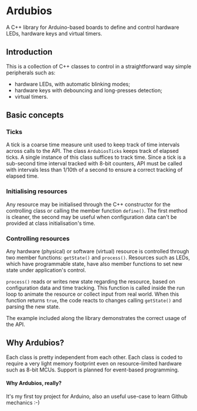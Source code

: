 # Ardubios
A C++ library for Arduino-based boards to define and control hardware LEDs, hardware keys and virtual timers.

## Introduction
This is a collection of C++ classes to control in a straightforward way simple peripherals such as:
* hardware LEDs, with automatic blinking modes;
* hardware keys with debouncing and long-presses detection;
* virtual timers.

## Basic concepts

### Ticks
A tick is a coarse time measure unit used to keep track of time intervals across calls to the API.
The class `ArdubiosTicks` keeps track of elapsed ticks.
A single instance of this class suffices to track time.
Since a tick is a sub-second time interval tracked with 8-bit counters,
API must be called with intervals less than 1/10th of a second to ensure a correct tracking of elapsed time.

### Initialising resources
Any resource may be initialised through the C++ constructor for the controlling class or calling the member function `define()`.
The first method is cleaner, the second may be useful when configuration data can't be provided at class initialisation's time.

### Controlling resources
Any hardware (physical) or software (virtual) resource is controlled through two member functions:
`getState()` and `process()`. Resources such as LEDs, which have programmable state,
have also member functions to set new state under application's control.

`process()` reads or writes new state regarding the resource, based on configuration data and time tracking.
This function is called inside the run loop to animate the resource or collect input from real world.
When this function returns `true`, the code reacts to changes calling `getState()` and parsing the new state.

The example included along the library demonstrates the correct usage of the API.

## Why Ardubios?
Each class is pretty independent from each other.
Each class is coded to require a very light memory footprint even on resource-limited hardware such as 8-bit MCUs.
Support is planned for event-based programming.

#### Why Ardubios, really?
It's my first toy project for Arduino, also an useful use-case to learn Github mechanics :-)
